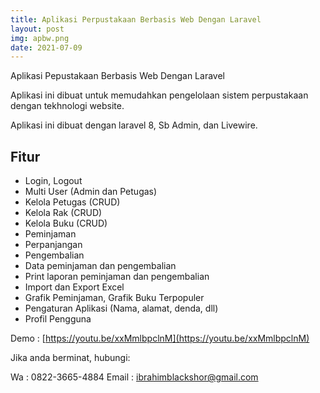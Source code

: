 ```yaml
---
title: Aplikasi Perpustakaan Berbasis Web Dengan Laravel
layout: post
img: apbw.png
date: 2021-07-09
---
```


Aplikasi Pepustakaan Berbasis Web Dengan Laravel

Aplikasi ini dibuat untuk memudahkan pengelolaan sistem perpustakaan dengan tekhnologi website.

Aplikasi ini dibuat dengan laravel 8, Sb Admin, dan Livewire.

## Fitur

- Login, Logout
- Multi User (Admin dan Petugas)
- Kelola Petugas (CRUD)
- Kelola Rak (CRUD)
- Kelola Buku (CRUD)
- Peminjaman
- Perpanjangan
- Pengembalian
- Data peminjaman dan pengembalian
- Print laporan peminjaman dan pengembalian
- Import dan Export Excel
- Grafik Peminjaman, Grafik Buku Terpopuler
- Pengaturan Aplikasi (Nama, alamat, denda, dll)
- Profil Pengguna

Demo : [https://youtu.be/xxMmlbpclnM](https://youtu.be/xxMmlbpclnM)

Jika anda berminat, hubungi:

Wa : 0822-3665-4884
Email : ibrahimblackshor@gmail.com